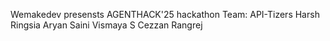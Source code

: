 Wemakedev presensts AGENTHACK'25 hackathon
Team: API-Tizers
Harsh Ringsia
Aryan Saini
Vismaya S
Cezzan Rangrej
